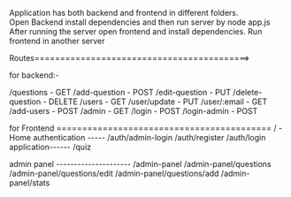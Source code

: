 Application has both backend and frontend in different folders. <br>
Open Backend install dependencies and then run server by node app.js  <br>
After running the server open frontend and install dependencies.
Run frontend in another server


Routes==========================================>

for backend:-

/questions    -   GET
/add-question  -  POST
/edit-question - PUT
/delete-question - DELETE
/users - GET
/user/update - PUT
/user/:email - GET
/add-users - POST
/admin - GET
/login - POST
/login-admin - POST

for Frontend ==========================================
/  - Home
authentication -----
/auth/admin-login
/auth/register
/auth/login
application------
/quiz 

admin panel ---------------------
/admin-panel
/admin-panel/questions
/admin-panel/questions/edit
/admin-panel/questions/add
/admin-panel/stats
